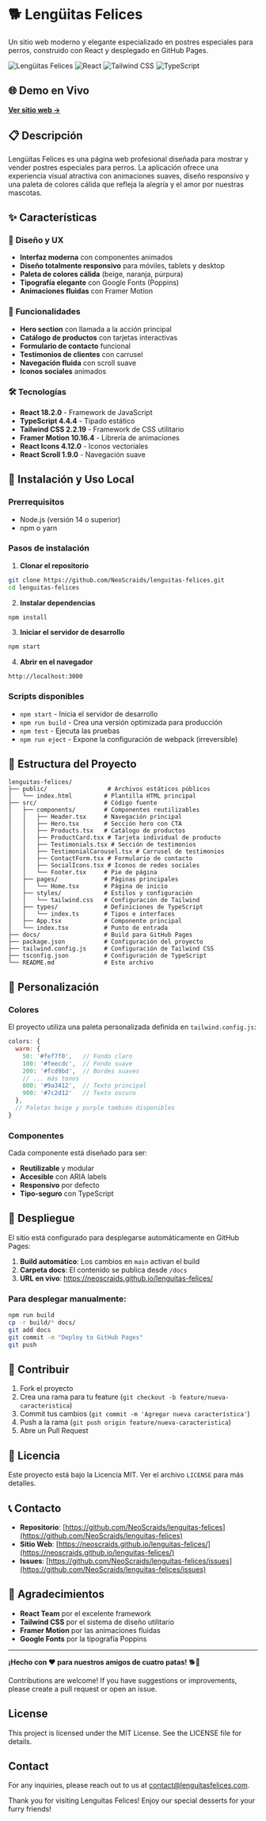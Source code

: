 # 🐕 Lengüitas Felices

Un sitio web moderno y elegante especializado en postres especiales para perros, construido con React y desplegado en GitHub Pages.

![Lengüitas Felices](https://img.shields.io/badge/Estado-En%20Línea-brightgreen)
![React](https://img.shields.io/badge/React-18.2.0-blue)
![Tailwind CSS](https://img.shields.io/badge/Tailwind-2.2.19-38B2AC)
![TypeScript](https://img.shields.io/badge/TypeScript-4.4.4-blue)

## 🌐 Demo en Vivo

**[Ver sitio web →](https://neoscraids.github.io/lenguitas-felices/)**

## 📋 Descripción

Lengüitas Felices es una página web profesional diseñada para mostrar y vender postres especiales para perros. La aplicación ofrece una experiencia visual atractiva con animaciones suaves, diseño responsivo y una paleta de colores cálida que refleja la alegría y el amor por nuestras mascotas.

## ✨ Características

### 🎨 **Diseño y UX**
- **Interfaz moderna** con componentes animados
- **Diseño totalmente responsivo** para móviles, tablets y desktop
- **Paleta de colores cálida** (beige, naranja, púrpura)
- **Tipografía elegante** con Google Fonts (Poppins)
- **Animaciones fluidas** con Framer Motion

### 🧩 **Funcionalidades**
- **Hero section** con llamada a la acción principal
- **Catálogo de productos** con tarjetas interactivas
- **Formulario de contacto** funcional
- **Testimonios de clientes** con carrusel
- **Navegación fluida** con scroll suave
- **Iconos sociales** animados

### 🛠 **Tecnologías**
- **React 18.2.0** - Framework de JavaScript
- **TypeScript 4.4.4** - Tipado estático
- **Tailwind CSS 2.2.19** - Framework de CSS utilitario
- **Framer Motion 10.16.4** - Librería de animaciones
- **React Icons 4.12.0** - Iconos vectoriales
- **React Scroll 1.9.0** - Navegación suave

## 🚀 Instalación y Uso Local

### Prerrequisitos
- Node.js (versión 14 o superior)
- npm o yarn

### Pasos de instalación

1. **Clonar el repositorio**
```bash
git clone https://github.com/NeoScraids/lenguitas-felices.git
cd lenguitas-felices
```

2. **Instalar dependencias**
```bash
npm install
```

3. **Iniciar el servidor de desarrollo**
```bash
npm start
```

4. **Abrir en el navegador**
```
http://localhost:3000
```

### Scripts disponibles

- `npm start` - Inicia el servidor de desarrollo
- `npm run build` - Crea una versión optimizada para producción
- `npm test` - Ejecuta las pruebas
- `npm run eject` - Expone la configuración de webpack (irreversible)

## 📁 Estructura del Proyecto

```
lenguitas-felices/
├── public/                 # Archivos estáticos públicos
│   └── index.html         # Plantilla HTML principal
├── src/                   # Código fuente
│   ├── components/        # Componentes reutilizables
│   │   ├── Header.tsx     # Navegación principal
│   │   ├── Hero.tsx       # Sección hero con CTA
│   │   ├── Products.tsx   # Catálogo de productos
│   │   ├── ProductCard.tsx # Tarjeta individual de producto
│   │   ├── Testimonials.tsx # Sección de testimonios
│   │   ├── TestimonialCarousel.tsx # Carrusel de testimonios
│   │   ├── ContactForm.tsx # Formulario de contacto
│   │   ├── SocialIcons.tsx # Iconos de redes sociales
│   │   └── Footer.tsx     # Pie de página
│   ├── pages/             # Páginas principales
│   │   └── Home.tsx       # Página de inicio
│   ├── styles/            # Estilos y configuración
│   │   └── tailwind.css   # Configuración de Tailwind
│   ├── types/             # Definiciones de TypeScript
│   │   └── index.ts       # Tipos e interfaces
│   ├── App.tsx            # Componente principal
│   └── index.tsx          # Punto de entrada
├── docs/                  # Build para GitHub Pages
├── package.json           # Configuración del proyecto
├── tailwind.config.js     # Configuración de Tailwind CSS
├── tsconfig.json          # Configuración de TypeScript
└── README.md              # Este archivo
```

## 🎨 Personalización

### Colores
El proyecto utiliza una paleta personalizada definida en `tailwind.config.js`:

```javascript
colors: {
  warm: {
    50: '#fef7f0',   // Fondo claro
    100: '#feecdc',  // Fondo suave
    200: '#fcd9bd',  // Bordes suaves
    // ... más tonos
    800: '#9a3412',  // Texto principal
    900: '#7c2d12'   // Texto oscuro
  },
  // Paletas beige y purple también disponibles
}
```

### Componentes
Cada componente está diseñado para ser:
- **Reutilizable** y modular
- **Accesible** con ARIA labels
- **Responsivo** por defecto
- **Tipo-seguro** con TypeScript

## 🚀 Despliegue

El sitio está configurado para desplegarse automáticamente en GitHub Pages:

1. **Build automático**: Los cambios en `main` activan el build
2. **Carpeta docs**: El contenido se publica desde `/docs`
3. **URL en vivo**: https://neoscraids.github.io/lenguitas-felices/

### Para desplegar manualmente:

```bash
npm run build
cp -r build/* docs/
git add docs
git commit -m "Deploy to GitHub Pages"
git push
```

## 🤝 Contribuir

1. Fork el proyecto
2. Crea una rama para tu feature (`git checkout -b feature/nueva-caracteristica`)
3. Commit tus cambios (`git commit -m 'Agregar nueva característica'`)
4. Push a la rama (`git push origin feature/nueva-caracteristica`)
5. Abre un Pull Request

## 📝 Licencia

Este proyecto está bajo la Licencia MIT. Ver el archivo `LICENSE` para más detalles.

## 📞 Contacto

- **Repositorio**: [https://github.com/NeoScraids/lenguitas-felices](https://github.com/NeoScraids/lenguitas-felices)
- **Sitio Web**: [https://neoscraids.github.io/lenguitas-felices/](https://neoscraids.github.io/lenguitas-felices/)
- **Issues**: [https://github.com/NeoScraids/lenguitas-felices/issues](https://github.com/NeoScraids/lenguitas-felices/issues)

## 🙏 Agradecimientos

- **React Team** por el excelente framework
- **Tailwind CSS** por el sistema de diseño utilitario
- **Framer Motion** por las animaciones fluidas
- **Google Fonts** por la tipografía Poppins

---

**¡Hecho con ❤️ para nuestros amigos de cuatro patas!** 🐕🍰

Contributions are welcome! If you have suggestions or improvements, please create a pull request or open an issue.

## License

This project is licensed under the MIT License. See the LICENSE file for details.

## Contact

For any inquiries, please reach out to us at [contact@lenguitasfelices.com](mailto:contact@lenguitasfelices.com). 

Thank you for visiting Lenguitas Felices! Enjoy our special desserts for your furry friends!
